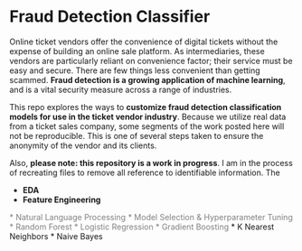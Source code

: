 # Fraud Detection Classifier

Online ticket vendors offer the convenience of digital tickets without the expense of building an online sale platform. As intermediaries, these vendors are particularly reliant on convenience factor; their service must be easy and secure. There are few things less convenient than getting scammed. **Fraud detection is a growing application of machine learning**, and is a vital security measure across a range of industries.

This repo explores the ways to **customize fraud detection classification models for use in the ticket vendor industry**. Because we utilize real data from a ticket sales company, some segments of the work posted here will not be reproducible. This is one of several steps taken to ensure the anonymity of the vendor and its clients. 

Also, **please note: this repository is a work in progress**. I am in the process of recreating files to remove all reference to identifiable information. The 

* **EDA**
* **Feature Engineering**
<span style="color:grey">
* Natural Language Processing
* Model Selection & Hyperparameter Tuning
    * Random Forest
    * Logistic Regression
    * Gradient Boosting
</span>
    * K Nearest Neighbors
    * Naive Bayes